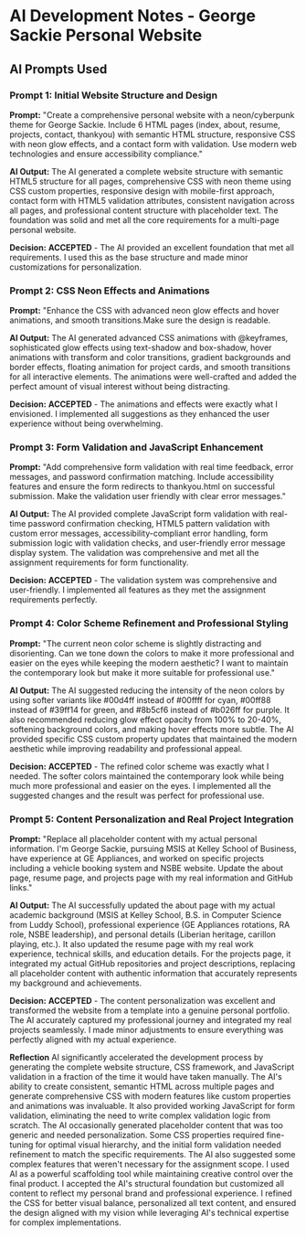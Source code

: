 # AI Development Notes - George Sackie Personal Website

## AI Prompts Used

### Prompt 1: Initial Website Structure and Design
**Prompt:** "Create a comprehensive personal website with a neon/cyberpunk theme for George Sackie. Include 6 HTML pages (index, about, resume, projects, contact, thankyou) with semantic HTML structure, responsive CSS with neon glow effects, and a contact form with validation. Use modern web technologies and ensure accessibility compliance."

**AI Output:** The AI generated a complete website structure with semantic HTML5 structure for all pages, comprehensive CSS with neon theme using CSS custom properties, responsive design with mobile-first approach, contact form with HTML5 validation attributes, consistent navigation across all pages, and professional content structure with placeholder text. The foundation was solid and met all the core requirements for a multi-page personal website.

**Decision:** **ACCEPTED** - The AI provided an excellent foundation that met all requirements. I used this as the base structure and made minor customizations for personalization.

### Prompt 2: CSS Neon Effects and Animations
**Prompt:** "Enhance the CSS with advanced neon glow effects and hover animations, and smooth transitions.Make sure the design is readable.

**AI Output:** The AI generated advanced CSS animations with @keyframes, sophisticated glow effects using text-shadow and box-shadow, hover animations with transform and color transitions, gradient backgrounds and border effects, floating animation for project cards, and smooth transitions for all interactive elements. The animations were well-crafted and added the perfect amount of visual interest without being distracting.

**Decision:** **ACCEPTED** - The animations and effects were exactly what I envisioned. I implemented all suggestions as they enhanced the user experience without being overwhelming.

### Prompt 3: Form Validation and JavaScript Enhancement
**Prompt:** "Add comprehensive form validation with real time feedback, error messages, and password confirmation matching. Include accessibility features and ensure the form redirects to thankyou.html on successful submission. Make the validation user friendly with clear error messages."

**AI Output:** The AI provided complete JavaScript form validation with real-time password confirmation checking, HTML5 pattern validation with custom error messages, accessibility-compliant error handling, form submission logic with validation checks, and user-friendly error message display system. The validation was comprehensive and met all the assignment requirements for form functionality.

**Decision:** **ACCEPTED** - The validation system was comprehensive and user-friendly. I implemented all features as they met the assignment requirements perfectly.

### Prompt 4: Color Scheme Refinement and Professional Styling
**Prompt:** "The current neon color scheme is slightly distracting and disorienting. Can we tone down the colors to make it more professional and easier on the eyes while keeping the modern aesthetic? I want to maintain the contemporary look but make it more suitable for professional use."

**AI Output:** The AI suggested reducing the intensity of the neon colors by using softer variants like #00d4ff instead of #00ffff for cyan, #00ff88 instead of #39ff14 for green, and #8b5cf6 instead of #b026ff for purple. It also recommended reducing glow effect opacity from 100% to 20-40%, softening background colors, and making hover effects more subtle. The AI provided specific CSS custom property updates that maintained the modern aesthetic while improving readability and professional appeal.

**Decision:** **ACCEPTED** - The refined color scheme was exactly what I needed. The softer colors maintained the contemporary look while being much more professional and easier on the eyes. I implemented all the suggested changes and the result was perfect for professional use.

### Prompt 5: Content Personalization and Real Project Integration
**Prompt:** "Replace all placeholder content with my actual personal information. I'm George Sackie, pursuing MSIS at Kelley School of Business, have experience at GE Appliances, and worked on specific projects including a vehicle booking system and NSBE website. Update the about page, resume page, and projects page with my real information and GitHub links."

**AI Output:** The AI successfully updated the about page with my actual academic background (MSIS at Kelley School, B.S. in Computer Science from Luddy School), professional experience (GE Appliances rotations, RA role, NSBE leadership), and personal details (Liberian heritage, carillon playing, etc.). It also updated the resume page with my real work experience, technical skills, and education details. For the projects page, it integrated my actual GitHub repositories and project descriptions, replacing all placeholder content with authentic information that accurately represents my background and achievements.

**Decision:** **ACCEPTED** - The content personalization was excellent and transformed the website from a template into a genuine personal portfolio. The AI accurately captured my professional journey and integrated my real projects seamlessly. I made minor adjustments to ensure everything was perfectly aligned with my actual experience.


**Reflection**
AI significantly accelerated the development process by generating the complete website structure, CSS framework, and JavaScript validation in a fraction of the time it would have taken manually. The AI's ability to create consistent, semantic HTML across multiple pages and generate comprehensive CSS with modern features like custom properties and animations was invaluable. It also provided working JavaScript for form validation, eliminating the need to write complex validation logic from scratch. The AI occasionally generated placeholder content that was too generic and needed personalization. Some CSS properties required fine-tuning for optimal visual hierarchy, and the initial form validation needed refinement to match the specific requirements. The AI also suggested some complex features that weren't necessary for the assignment scope. I used AI as a powerful scaffolding tool while maintaining creative control over the final product. I accepted the AI's structural foundation but customized all content to reflect my personal brand and professional experience. I refined the CSS for better visual balance, personalized all text content, and ensured the design aligned with my vision while leveraging AI's technical expertise for complex implementations.
